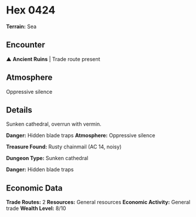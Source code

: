 # Hex 0424

**Terrain:** Sea

## Encounter
▲ **Ancient Ruins** | Trade route present

## Atmosphere
Oppressive silence

## Details
Sunken cathedral, overrun with vermin.

**Danger:** Hidden blade traps
**Atmosphere:** Oppressive silence

**Treasure Found:** Rusty chainmail (AC 14, noisy)


**Dungeon Type:** Sunken cathedral

**Danger:** Hidden blade traps

## Economic Data
**Trade Routes:** 2
**Resources:** General resources
**Economic Activity:** General trade
**Wealth Level:** 8/10
